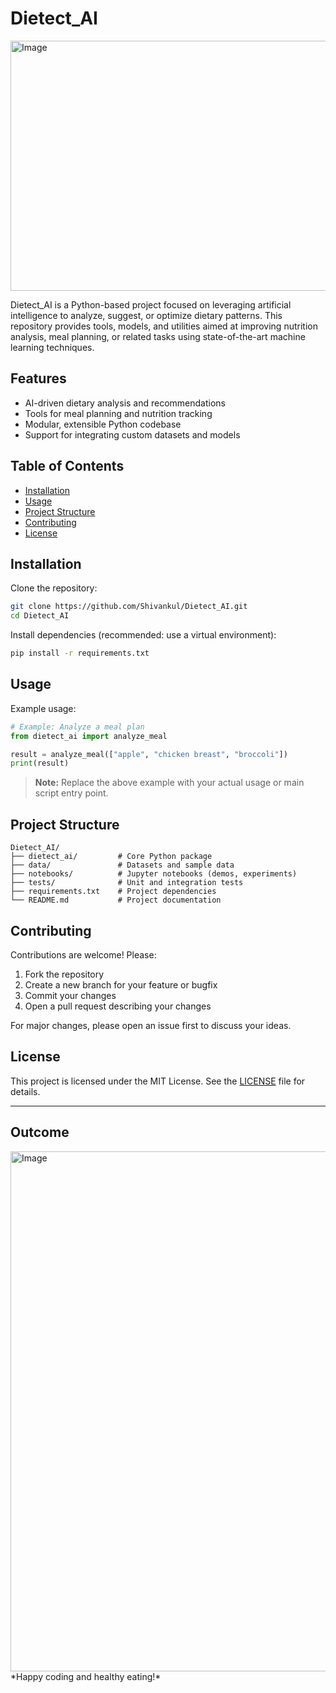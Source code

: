 # Dietect_AI
<img width="800" height="400" alt="Image" src="https://github.com/user-attachments/assets/3738cbfb-ec17-4013-a3f2-1885c2b9bb26" />

Dietect_AI is a Python-based project focused on leveraging artificial intelligence to analyze, suggest, or optimize dietary patterns. This repository provides tools, models, and utilities aimed at improving nutrition analysis, meal planning, or related tasks using state-of-the-art machine learning techniques.

## Features

- AI-driven dietary analysis and recommendations
- Tools for meal planning and nutrition tracking
- Modular, extensible Python codebase
- Support for integrating custom datasets and models

## Table of Contents

- [Installation](#installation)
- [Usage](#usage)
- [Project Structure](#project-structure)
- [Contributing](#contributing)
- [License](#license)

## Installation

Clone the repository:

```bash
git clone https://github.com/Shivankul/Dietect_AI.git
cd Dietect_AI
```

Install dependencies (recommended: use a virtual environment):

```bash
pip install -r requirements.txt
```

## Usage

Example usage:

```python
# Example: Analyze a meal plan
from dietect_ai import analyze_meal

result = analyze_meal(["apple", "chicken breast", "broccoli"])
print(result)
```

> **Note:** Replace the above example with your actual usage or main script entry point.

## Project Structure

```
Dietect_AI/
├── dietect_ai/         # Core Python package
├── data/               # Datasets and sample data
├── notebooks/          # Jupyter notebooks (demos, experiments)
├── tests/              # Unit and integration tests
├── requirements.txt    # Project dependencies
└── README.md           # Project documentation
```

## Contributing

Contributions are welcome! Please:

1. Fork the repository
2. Create a new branch for your feature or bugfix
3. Commit your changes
4. Open a pull request describing your changes

For major changes, please open an issue first to discuss your ideas.

## License

This project is licensed under the MIT License. See the [LICENSE](LICENSE) file for details.

---
## Outcome
<img width="1191" height="832" alt="Image" src="https://github.com/user-attachments/assets/af288f0d-2608-4505-b917-5cdf23ecc422" />
*Happy coding and healthy eating!*
